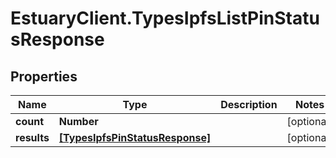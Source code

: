 # EstuaryClient.TypesIpfsListPinStatusResponse

## Properties
Name | Type | Description | Notes
------------ | ------------- | ------------- | -------------
**count** | **Number** |  | [optional] 
**results** | [**[TypesIpfsPinStatusResponse]**](TypesIpfsPinStatusResponse.md) |  | [optional] 
